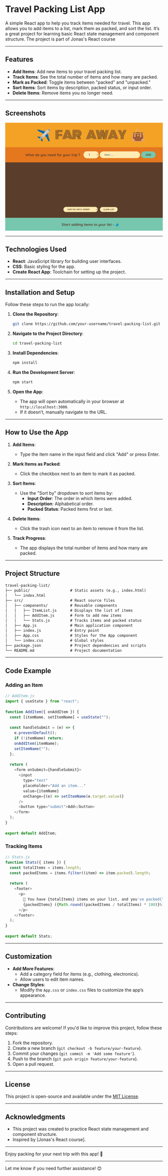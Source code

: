 # Travel Packing List App

A simple React app to help you track items needed for travel. This app allows you to add items to a list, mark them as packed, and sort the list. It’s a great project for learning basic React state management and component structure. The project is part of Jonas's React course

---

## Features

- **Add Items**: Add new items to your travel packing list.
- **Track Items**: See the total number of items and how many are packed.
- **Mark as Packed**: Toggle items between "packed" and "unpacked."
- **Sort Items**: Sort items by description, packed status, or input order.
- **Delete Items**: Remove items you no longer need.

---

## Screenshots

![Travel Packing List App Screenshot](./screenshot.png) <!-- Add a screenshot if available -->

---

## Technologies Used

- **React**: JavaScript library for building user interfaces.
- **CSS**: Basic styling for the app.
- **Create React App**: Toolchain for setting up the project.

---

## Installation and Setup

Follow these steps to run the app locally:

1. **Clone the Repository**:

   ```bash
   git clone https://github.com/your-username/travel-packing-list.git
   ```

2. **Navigate to the Project Directory**:

   ```bash
   cd travel-packing-list
   ```

3. **Install Dependencies**:

   ```bash
   npm install
   ```

4. **Run the Development Server**:

   ```bash
   npm start
   ```

5. **Open the App**:
   - The app will open automatically in your browser at `http://localhost:3000`.
   - If it doesn’t, manually navigate to the URL.

---

## How to Use the App

1. **Add Items**:

   - Type the item name in the input field and click "Add" or press Enter.

2. **Mark Items as Packed**:

   - Click the checkbox next to an item to mark it as packed.

3. **Sort Items**:

   - Use the "Sort by" dropdown to sort items by:
     - **Input Order**: The order in which items were added.
     - **Description**: Alphabetical order.
     - **Packed Status**: Packed items first or last.

4. **Delete Items**:

   - Click the trash icon next to an item to remove it from the list.

5. **Track Progress**:
   - The app displays the total number of items and how many are packed.

---

## Project Structure

```
travel-packing-list/
├── public/                  # Static assets (e.g., index.html)
│   └── index.html
├── src/                     # React source files
│   ├── components/          # Reusable components
│   │   ├── ItemList.js      # Displays the list of items
│   │   ├── AddItem.js       # Form to add new items
│   │   └── Stats.js         # Tracks items and packed status
│   ├── App.js               # Main application component
│   ├── index.js             # Entry point
│   ├── App.css              # Styles for the App component
│   └── index.css            # Global styles
├── package.json             # Project dependencies and scripts
└── README.md                # Project documentation
```

---

## Code Example

### Adding an Item

```javascript
// AddItem.js
import { useState } from "react";

function AddItem({ onAddItem }) {
  const [itemName, setItemName] = useState("");

  const handleSubmit = (e) => {
    e.preventDefault();
    if (!itemName) return;
    onAddItem(itemName);
    setItemName("");
  };

  return (
    <form onSubmit={handleSubmit}>
      <input
        type="text"
        placeholder="Add an item..."
        value={itemName}
        onChange={(e) => setItemName(e.target.value)}
      />
      <button type="submit">Add</button>
    </form>
  );
}

export default AddItem;
```

### Tracking Items

```javascript
// Stats.js
function Stats({ items }) {
  const totalItems = items.length;
  const packedItems = items.filter((item) => item.packed).length;

  return (
    <footer>
      <p>
        🧳 You have {totalItems} items on your list, and you've packed{" "}
        {packedItems} ({Math.round((packedItems / totalItems) * 100)}%).
      </p>
    </footer>
  );
}

export default Stats;
```

---

## Customization

- **Add More Features**:
  - Add a category field for items (e.g., clothing, electronics).
  - Allow users to edit item names.
- **Change Styles**:
  - Modify the `App.css` or `index.css` files to customize the app’s appearance.

---

## Contributing

Contributions are welcome! If you'd like to improve this project, follow these steps:

1. Fork the repository.
2. Create a new branch (`git checkout -b feature/your-feature`).
3. Commit your changes (`git commit -m 'Add some feature'`).
4. Push to the branch (`git push origin feature/your-feature`).
5. Open a pull request.

---

## License

This project is open-source and available under the [MIT License](LICENSE).

---

## Acknowledgments

- This project was created to practice React state management and component structure.
- Inspired by [Jonas's React course].

---

Enjoy packing for your next trip with this app! 🚀

---

Let me know if you need further assistance! 😊
